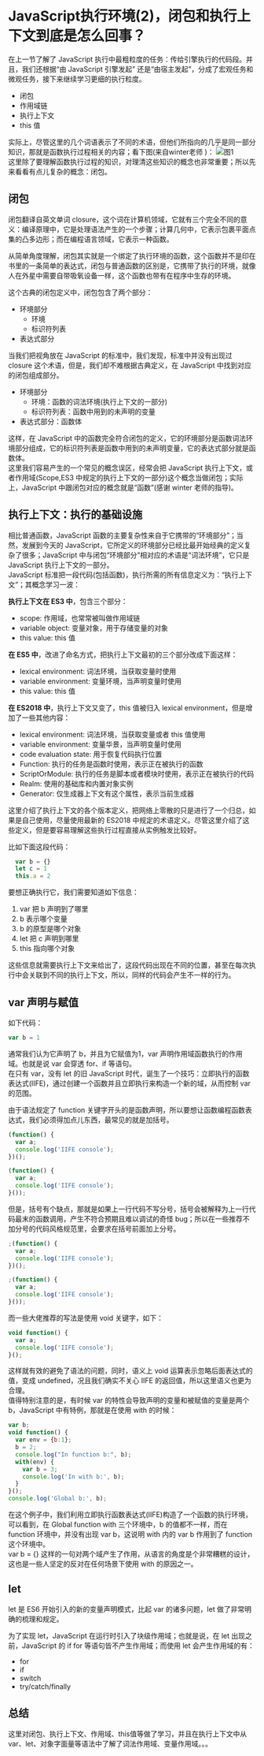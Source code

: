 # JavaScript执行环境(2)，闭包和执行上下文到底是怎么回事？

在上一节了解了 JavaScript 执行中最粗粒度的任务：传给引擎执行的代码段。并且，我们还根据“由 JavaScript 引擎发起” 还是“由宿主发起”，分成了宏观任务和微观任务，接下来继续学习更细的执行粒度。  
  
- 闭包
- 作用域链
- 执行上下文
- this 值

实际上，尽管这里的几个词语表示了不同的术语，但他们所指向的几乎是同一部分知识，那就是函数执行过程相关的内容；看下图(来自winter老师 )：
![图1](./images/37-1.png)  
这里除了要理解函数执行过程的知识，对理清这些知识的概念也非常重要；所以先来看看有点儿复杂的概念：闭包。

## 闭包

闭包翻译自英文单词 closure，这个词在计算机领域，它就有三个完全不同的意义：编译原理中，它是处理语法产生的一个步骤；计算几何中，它表示包裹平面点集的凸多边形；而在编程语言领域，它表示一种函数。  
  
从简单角度理解，闭包其实就是一个绑定了执行环境的函数，这个函数并不是印在书里的一条简单的表达式，闭包与普通函数的区别是，它携带了执行的环境，就像人在外星中需要自带吸氧设备一样，这个函数也带有在程序中生存的环境。  
  
这个古典的闭包定义中，闭包包含了两个部分：

- 环境部分
  - 环境
  - 标识符列表
- 表达式部分

当我们把视角放在 JavaScript 的标准中，我们发现，标准中并没有出现过 closure 这个术语，但是，我们却不难根据古典定义，在 JavaScript 中找到对应的闭包组成部分。  

- 环境部分
  - 环境：函数的词法环境(执行上下文的一部分)
  - 标识符列表：函数中用到的未声明的变量
- 表达式部分：函数体

这样，在 JavaScript 中的函数完全符合闭包的定义，它的环境部分是函数词法环境部分组成，它的标识符列表是函数中用到的未声明变量，它的表达式部分就是函数体。  
这里我们容易产生的一个常见的概念误区，经常会把 JavaScript 执行上下文，或者作用域(Scope,ES3 中规定的执行上下文的一部分)这个概念当做闭包；实际上，JavaScript 中跟闭包对应的概念就是“函数”(感谢 winter 老师的指导)。  

## 执行上下文：执行的基础设施

相比普通函数，JavaScript 函数的主要复杂性来自于它携带的“环境部分”；当然，发展到今天的 JavaScript，它所定义的环境部分已经比最开始经典的定义复杂了很多；JavaScript 中与闭包“环境部分”相对应的术语是“词法环境”，它只是 JavaScript 执行上下文的一部分。  
JavaScript 标准把一段代码(包括函数)，执行所需的所有信息定义为：“执行上下文”；其概念学习一波：  
  
**执行上下文在 ES3 中**，包含三个部分：

- scope: 作用域，也常常被叫做作用域链
- variable object: 变量对象，用于存储变量的对象
- this value: this 值

**在 ES5 中**，改进了命名方式，把执行上下文最初的三个部分改成下面这样：

- lexical environment: 词法环境，当获取变量时使用
- variable environment: 变量环境，当声明变量时使用
- this value: this 值

**在 ES2018 中**，执行上下文又变了，this 值被归入 lexical environment，但是增加了一些其他内容：

- lexical environment: 词法环境，当获取变量或者 this 值使用
- variable environment: 变量华景，当声明变量时使用
- code evaluation state: 用于恢复代码执行位置
- Function: 执行的任务是函数时使用，表示正在被执行的函数
- ScriptOrModule: 执行的任务是脚本或者模块时使用，表示正在被执行的代码
- Realm: 使用的基础库和内置对象实例
- Generator: 仅生成器上下文有这个属性，表示当前生成器

这里介绍了执行上下文的各个版本定义，把网络上零散的只是进行了一个归总，如果是自己使用，尽量使用最新的 ES2018 中规定的术语定义。尽管这里介绍了这些定义，但是要容易理解这些执行过程直接从实例触发比较好。  
  
比如下面这段代码：

``` javascript
  var b = {}
  let c = 1
  this.a = 2
```

要想正确执行它，我们需要知道如下信息：

1. var 把 b 声明到了哪里
2. b 表示哪个变量
3. b 的原型是哪个对象
4. let 把 c 声明到哪里
5. this 指向哪个对象

这些信息就需要执行上下文来给出了，这段代码出现在不同的位置，甚至在每次执行中会关联到不同的执行上下文，所以，同样的代码会产生不一样的行为。  

## var 声明与赋值

如下代码：

``` javascript
var b = 1
```

通常我们认为它声明了 b，并且为它赋值为1，var 声明作用域函数执行的作用域。也就是说 var 会穿透 for、if 等语句。  
在只有 var，没有 let 的旧 JavaScript 时代，诞生了一个技巧：立即执行的函数表达式(IIFE)，通过创建一个函数并且立即执行来构造一个新的域，从而控制 var 的范围。  
  
由于语法规定了 function 关键字开头的是函数声明，所以要想让函数编程函数表达式，我们必须得加点儿东西，最常见的就是加括号。

``` javascript
(function() {
  var a;
  console.log('IIFE console');
})();

(function() {
  var a;
  console.log('IIFE console');
}());
```

但是，括号有个缺点，那就是如果上一行代码不写分号，括号会被解释为上一行代码最末的函数调用，产生不符合预期且难以调试的奇怪 bug；所以在一些推荐不加分号的代码风格规范里，会要求在括号前面加上分号。  

``` javascript
;(function() {
  var a;
  console.log('IIFE console');
})();

;(function() {
  var a;
  console.log('IIFE console');
}());
```

而一些大佬推荐的写法是使用 void 关键字，如下：

``` javascript
void function() {
  var a;
  console.log('IIFE console');
}();
```

这样就有效的避免了语法的问题，同时，语义上 void 运算表示忽略后面表达式的值，变成 undefined，况且我们确实不关心 IIFE 的返回值，所以这里语义也更为合理。  
值得特别注意的是，有时候 var 的特性会导致声明的变量和被赋值的变量是两个 b，JavaScript 中有特例，那就是在使用 with 的时候：

``` javascript
var b;
void function() {
  var env = {b:1};
  b = 2;
  console.log("In function b:", b);
  with(env) {
    var b = 3;
    console.log('In with b:', b);
  }
}();
console.log('Global b:', b);
```

在这个例子中，我们利用立即执行函数表达式(IIFE)构造了一个函数的执行环境，可以看到，在 Global function with 三个环境中，b 的值都不一样，而在 function 环境中，并没有出现 var b，这说明 with 内的 var b 作用到了 function 这个环境中。  
var b = {} 这样的一句对两个域产生了作用，从语言的角度是个非常糟糕的设计，这也是一些人坚定的反对在任何场景下使用 with 的原因之一。  

## let

let 是 ES6 开始引入的新的变量声明模式，比起 var 的诸多问题，let 做了非常明确的梳理和规定。  

为了实现 let，JavaScript 在运行时引入了块级作用域；也就是说，在 let 出现之前，JavaScript 的 if for 等语句皆不产生作用域；而使用 let 会产生作用域的有：

- for
- if
- switch
- try/catch/finally

## 总结

这里对闭包、执行上下文、作用域、this值等做了学习，并且在执行上下文中从 var、let、对象字面量等语法中了解了词法作用域、变量作用域。。。